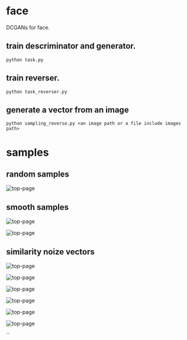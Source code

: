 # face
DCGANs for face.

## train descriminator and generator.
```
python task.py
```
## train reverser.
```
python task_reverser.py
```
## generate a vector from an image
```
python sampling_reverse.py <an image path or a file include images path>
```

# samples

## random samples
![top-page](sample.png)

## smooth samples
![top-page](sample_1.png)

![top-page](sample_2.png)

## similarity noize vectors
![top-page](sample_nn1.png)

![top-page](sample_nn2.png)

![top-page](sample_nn3.png)

![top-page](sample_nn4.png)

![top-page](sample_nn5.png)

![top-page](sample_nn6.png)


``
